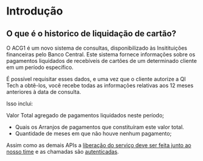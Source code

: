 # Introdução



## O que é o historico de liquidação de cartão?



O ACG1 é um novo sistema de consultas, disponibilizado às Insitituições financeiras pelo Banco Central.
Este sistema fornece informações sobre os pagamentos liquidados de recebíveis de cartões de um determinado cliente em um período específico.

É possível requisitar esses dados, e uma vez que o cliente autorize a QI Tech a obtê-los,
você recebe todas as informações relativas aos 12 meses anteriores à data de consulta.

Isso inclui:

Valor Total agregado de pagamentos liquidados neste período;
- Quais os Arranjos de pagamentos que constituíram este valor total.
- Quantidade de meses em que não houve nenhum pagamento;

Assim como as demais APIs a
[liberação do serviço deve ser feita junto ao nosso time](?112) e as
chamadas são [autenticadas](?221).
